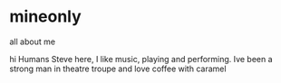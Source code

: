 # mineonly
all about me

hi Humans
Steve here, I like music, playing and performing. Ive been a strong man in theatre troupe and love coffee with caramel
